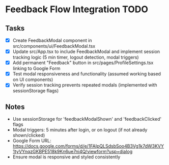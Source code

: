 # Feedback Flow Integration TODO

## Tasks
- [x] Create FeedbackModal component in src/components/ui/FeedbackModal.tsx
- [x] Update src/App.tsx to include FeedbackModal and implement session tracking logic (5 min timer, logout detection, modal triggers)
- [x] Add permanent "Feedback" button in src/pages/ProfileSettings.tsx linking to Google Form
- [x] Test modal responsiveness and functionality (assumed working based on UI components)
- [x] Verify session tracking prevents repeated modals (implemented with sessionStorage flags)

## Notes
- Use sessionStorage for 'feedbackModalShown' and 'feedbackClicked' flags
- Modal triggers: 5 minutes after login, or on logout (if not already shown/clicked)
- Google Form URL: https://docs.google.com/forms/d/e/1FAIpQLSdsbSoo4B3Vg1k7dW3KVY1tyVYnqzGKBPE518k9Kn6ue7ni4Q/viewform?usp=dialog
- Ensure modal is responsive and styled consistently
